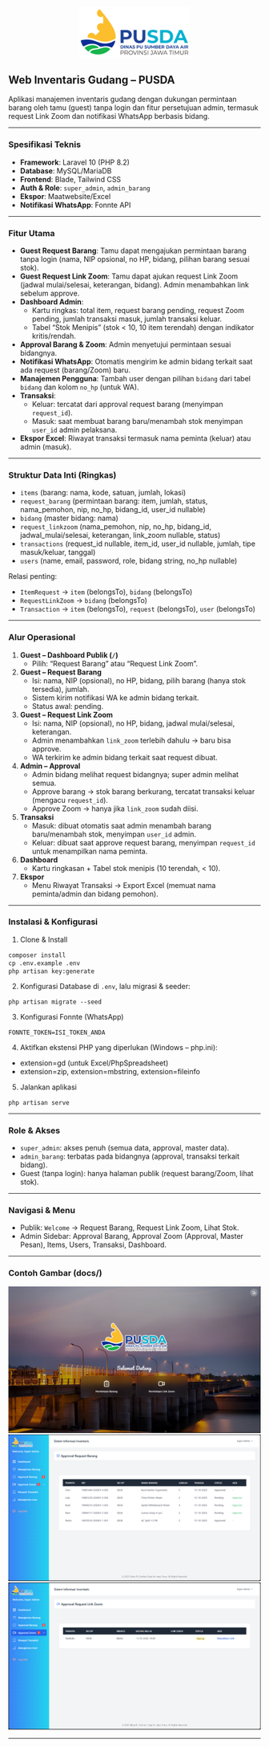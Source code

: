 <p align="center">
  <img src="public/images/logo.png" alt="Logo" width="220" />
</p>

## Web Inventaris Gudang – PUSDA

Aplikasi manajemen inventaris gudang dengan dukungan permintaan barang oleh tamu (guest) tanpa login dan fitur persetujuan admin, termasuk request Link Zoom dan notifikasi WhatsApp berbasis bidang.

---

### Spesifikasi Teknis
- **Framework**: Laravel 10 (PHP 8.2)
- **Database**: MySQL/MariaDB
- **Frontend**: Blade, Tailwind CSS
- **Auth & Role**: `super_admin`, `admin_barang`
- **Ekspor**: Maatwebsite/Excel
- **Notifikasi WhatsApp**: Fonnte API

---

### Fitur Utama
- **Guest Request Barang**: Tamu dapat mengajukan permintaan barang tanpa login (nama, NIP opsional, no HP, bidang, pilihan barang sesuai stok).
- **Guest Request Link Zoom**: Tamu dapat ajukan request Link Zoom (jadwal mulai/selesai, keterangan, bidang). Admin menambahkan link sebelum approve.
- **Dashboard Admin**:
  - Kartu ringkas: total item, request barang pending, request Zoom pending, jumlah transaksi masuk, jumlah transaksi keluar.
  - Tabel “Stok Menipis” (stok < 10, 10 item terendah) dengan indikator kritis/rendah.
- **Approval Barang & Zoom**: Admin menyetujui permintaan sesuai bidangnya.
- **Notifikasi WhatsApp**: Otomatis mengirim ke admin bidang terkait saat ada request (barang/Zoom) baru.
- **Manajemen Pengguna**: Tambah user dengan pilihan `bidang` dari tabel `bidang` dan kolom `no_hp` (untuk WA).
- **Transaksi**: 
  - Keluar: tercatat dari approval request barang (menyimpan `request_id`).
  - Masuk: saat membuat barang baru/menambah stok menyimpan `user_id` admin pelaksana.
- **Ekspor Excel**: Riwayat transaksi termasuk nama peminta (keluar) atau admin (masuk).

---

### Struktur Data Inti (Ringkas)
- `items` (barang: nama, kode, satuan, jumlah, lokasi)
- `request_barang` (permintaan barang: item, jumlah, status, nama_pemohon, nip, no_hp, bidang_id, user_id nullable)
- `bidang` (master bidang: nama)
- `request_linkzoom` (nama_pemohon, nip, no_hp, bidang_id, jadwal_mulai/selesai, keterangan, link_zoom nullable, status)
- `transactions` (request_id nullable, item_id, user_id nullable, jumlah, tipe masuk/keluar, tanggal)
- `users` (name, email, password, role, bidang string, no_hp nullable)

Relasi penting:
- `ItemRequest` → `item` (belongsTo), `bidang` (belongsTo)
- `RequestLinkZoom` → `bidang` (belongsTo)
- `Transaction` → `item` (belongsTo), `request` (belongsTo), `user` (belongsTo)

---

### Alur Operasional
1) **Guest – Dashboard Publik (`/`)**
   - Pilih: “Request Barang” atau “Request Link Zoom”.
2) **Guest – Request Barang**
   - Isi: nama, NIP (opsional), no HP, bidang, pilih barang (hanya stok tersedia), jumlah.
   - Sistem kirim notifikasi WA ke admin bidang terkait.
   - Status awal: pending.
3) **Guest – Request Link Zoom**
   - Isi: nama, NIP (opsional), no HP, bidang, jadwal mulai/selesai, keterangan.
   - Admin menambahkan `link_zoom` terlebih dahulu → baru bisa approve.
   - WA terkirim ke admin bidang terkait saat request dibuat.
4) **Admin – Approval**
   - Admin bidang melihat request bidangnya; super admin melihat semua.
   - Approve barang → stok barang berkurang, tercatat transaksi keluar (mengacu `request_id`).
   - Approve Zoom → hanya jika `link_zoom` sudah diisi.
5) **Transaksi**
   - Masuk: dibuat otomatis saat admin menambah barang baru/menambah stok, menyimpan `user_id` admin.
   - Keluar: dibuat saat approve request barang, menyimpan `request_id` untuk menampilkan nama peminta.
6) **Dashboard**
   - Kartu ringkasan + Tabel stok menipis (10 terendah, < 10).
7) **Ekspor**
   - Menu Riwayat Transaksi → Export Excel (memuat nama peminta/admin dan bidang pemohon).

---

### Instalasi & Konfigurasi
1) Clone & Install
```
composer install
cp .env.example .env
php artisan key:generate
```
2) Konfigurasi Database di `.env`, lalu migrasi & seeder:
```
php artisan migrate --seed
```
3) Konfigurasi Fonnte (WhatsApp)
```
FONNTE_TOKEN=ISI_TOKEN_ANDA
```
4) Aktifkan ekstensi PHP yang diperlukan (Windows – php.ini):
- extension=gd (untuk Excel/PhpSpreadsheet)
- extension=zip, extension=mbstring, extension=fileinfo
5) Jalankan aplikasi
```
php artisan serve
```

---

### Role & Akses
- `super_admin`: akses penuh (semua data, approval, master data).
- `admin_barang`: terbatas pada bidangnya (approval, transaksi terkait bidang).
- Guest (tanpa login): hanya halaman publik (request barang/Zoom, lihat stok).

---

### Navigasi & Menu
- Publik: `Welcome` → Request Barang, Request Link Zoom, Lihat Stok.
- Admin Sidebar: Approval Barang, Approval Zoom (Approval, Master Pesan), Items, Users, Transaksi, Dashboard.

---

### Contoh Gambar (docs/)
![Dashboard](docs/dashboard.png)
![Approval Request Barang](docs/approval-request-barang.png)
![Approval Link Zoom](docs/approval-link-zoom.png)


---

